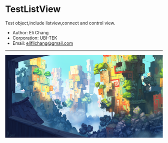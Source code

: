 TestListView
===========================
Test object,include listview,connect and control view.<br>
* Author: Eli Chang<br>
* Corporation: UBI-TEK<br>
* Email: eliflichang@gmail.com<br>
***
![](https://github.com/BoboHezi/TestListView/raw/master/app/src/main/res/drawable/banner.png)<br>
